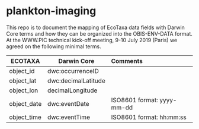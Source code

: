 # plankton-imaging

This repo is to document the mapping of EcoTaxa data fields with Darwin Core terms and how they can be organized into the OBIS-ENV-DATA format. At the WWW.PIC technical kick-off meeting, 9-10 July 2019 (Paris) we agreed on the following minimal terms.

ECOTAXA | Darwin Core | Comments
--- | --- | :---
object_id  | dwc:occurrenceID |
object_lat | dwc:decimalLatitude  |
object_lon | decimalLongitude |
object_date | dwc:eventDate | ISO8601 format: yyyy-mm-dd
object_time | dwc:eventTime | ISO8601 format: hh:mm:ss
